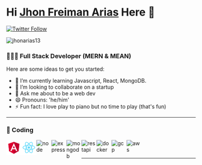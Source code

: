 <h1> Hi <a href="https://www.instagram.com/jhonarias_13/">Jhon Freiman Arias</a> Here 👋 </h1>

[![Twitter Follow](https://img.shields.io/twitter/follow/SoyJhonF?color=%231da1f2&label=SoyJhonF&logo=twitter&style=for-the-badge)](https://twitter.com/SoyJhonF/)

<p align="left"> <img src="https://komarev.com/ghpvc/?username=Jhonarias13&label=Profile%20views&color=0079d6&style=flat" alt="jhonarias13" /> </p>

### 👨🏾‍💻 Full Stack Developer (MERN & MEAN)
Here are some ideas to get you started:

<!-- - 🔭 I’m currently working on ... -->
- 🌱  I’m currently learning Javascript, React, MongoDB.
- 👯  I’m looking to collaborate on a startup
- 💬  Ask me about to be a web dev
- 😄  Pronouns: 'he/him'
- ⚡  Fun fact: I love play to piano but no time to play (that's fun)

---
### 🚀 Coding

<img align="left" alt="angular" width="40px" src="https://raw.githubusercontent.com/github/explore/80688e429a7d4ef2fca1e82350fe8e3517d3494d/topics/angular/angular.png" />

<img align="left" alt="reactjs" width="40px" src="https://raw.githubusercontent.com/github/explore/80688e429a7d4ef2fca1e82350fe8e3517d3494d/topics/react/react.png" />

<img align="left" alt="node" width="40px" src="https://user-images.githubusercontent.com/25181517/183568594-85e280a7-0d7e-4d1a-9028-c8c2209e073c.png" />

<img align="left" alt="express" width="40px" src="https://user-images.githubusercontent.com/25181517/183859966-a3462d8d-1bc7-4880-b353-e2cbed900ed6.png" />

<img align="left" alt="mongodb" width="40px" src="https://user-images.githubusercontent.com/25181517/182884177-d48a8579-2cd0-447a-b9a6-ffc7cb02560e.png"/>

<img align="left" alt="restapi" width="40px" src="https://user-images.githubusercontent.com/25181517/192107858-fe19f043-c502-4009-8c47-476fc89718ad.png" />

<img align="left" alt="docker" width="40px" src="https://user-images.githubusercontent.com/25181517/117207330-263ba280-adf4-11eb-9b97-0ac5b40bc3be.png" />

<img align="left" alt="gcp" width="40px" src="https://user-images.githubusercontent.com/25181517/183911547-990692bc-8411-4878-99a0-43506cdb69cf.png" />

<img align="left" alt="aws" width="40px" src="https://user-images.githubusercontent.com/25181517/183896132-54262f2e-6d98-41e3-8888-e40ab5a17326.png"/>

<br>
</br>

---

<!-- links -->
[website]: https://www.instagram.com/jhonarias_13/
